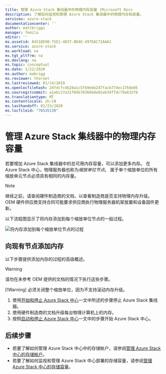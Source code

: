 ```yaml
---
title: 管理 Azure Stack 集线器中的物理内存容量 |Microsoft Docs
description: 了解如何监视和管理 Azure Stack 集线器中的物理内存和容量。
services: azure-stack
documentationcenter: ''
author: mattbriggs
manager: femila
editor: ''
ms.assetid: 84518E90-75E1-4037-8D4E-497EAC72AAA1
ms.service: azure-stack
ms.workload: na
ms.tgt_pltfrm: na
ms.devlang: na
ms.topic: conceptual
ms.date: 1/22/2020
ms.author: mabrigg
ms.reviewer: thoroet
ms.lastreviewed: 01/14/2019
ms.openlocfilehash: 24fdcfc4b28a1c5fb9ebb2d7facb774ec176de05
ms.sourcegitcommit: a1abc27a31f04b703666de02ab39ffdc79a632f6
ms.translationtype: MT
ms.contentlocale: zh-CN
ms.lasthandoff: 01/23/2020
ms.locfileid: "76535138"
---
```

# <a name="manage-physical-memory-capacity-in-azure-stack-hub"></a>管理 Azure Stack 集线器中的物理内存容量

若要增加 Azure Stack 集线器中的总可用内存容量，可以添加更多内存。 在 Azure Stack 中心，物理服务器也称为*缩放单位节点*。 属于单个缩放单位的所有缩放单元节点必须具有相同的内存量。

> [!note]  
> 继续之前，请查阅硬件制造商的文档，以查看制造商是否支持物理内存升级。 OEM 硬件供应商支持合同可能要求供应商执行物理服务器机架放置和设备固件更新。

以下流程图显示了将内存添加到每个缩放单位节点的一般过程。

![将内存添加到每个缩放单位节点的过程](media/azure-stack-manage-storage-physical-capacity/process-to-add-memory-to-scale-unit.png)

## <a name="add-memory-to-an-existing-node"></a>向现有节点添加内存
以下步骤提供添加内存的过程的高级概述。

> [!Warning]
> 请勿在未参考 OEM 提供的文档的情况下执行这些步骤。
> 
> [!Warning]
> 必须关闭整个缩放单位，因为不支持滚动内存升级。

1. 使用[开始和停止 Azure Stack 中心](azure-stack-start-and-stop.md)一文中所述的步骤停止 Azure Stack 集线器。
2. 使用硬件制造商的文档升级每台物理计算机上的内存。
3. 按照[启动和停止 Azure Stack 中心](azure-stack-start-and-stop.md)一文中的步骤开始 Azure Stack 中心。

## <a name="next-steps"></a>后续步骤

 - 若要了解如何管理 Azure Stack 中心中的存储帐户，请参阅[管理 Azure Stack 中心的存储帐户](azure-stack-manage-storage-accounts.md)。
 - 若要了解如何监视和管理 Azure Stack 中心部署的存储容量，请参阅[管理 Azure Stack 中心的存储容量](azure-stack-manage-storage-shares.md)。

